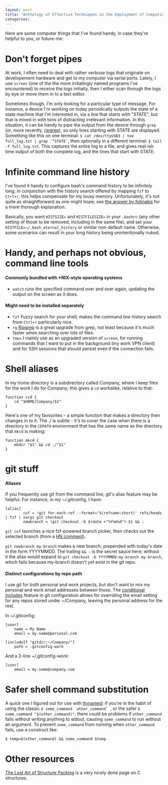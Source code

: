 ```yaml
---
layout: post
title: "Anthology of Effective Techniques in the Employment of Computing Machines"
categories:
---
```


Here are some computer things that I've found handy, in case they're helpful to you, or future-me:

Don't forget pipes
===
At work, I often need to deal with rather verbose logs that originate on developement hardware and get to my computer via serial ports. Lately, I use `screen` (one of the the more irritatingly named programs I've encountered) to receive the logs initially, then I either scan through the logs by eye or move them in to a text editor. 

Sometimes though, I'm only looking for a particular type of message. For instance, a device I'm working on today periodically outputs the state of a state machine that I'm interested in, via a line that starts with "STATE", but that is mixed in with tons of distracting irrelevant information. In this situation, it can be handy to pipe the output from the device through `grep` (or, more recently, [ripgrep](https://github.com/BurntSushi/ripgrep)), so only lines starting with STATE are displayed. Something like this on one terminal: `$ cat /dev/ttyUSB3 | tee full_log.txt | grep '^STATE'`, then optionally in a different terminal: `$ tail -f full_log.txt`. This captures the entire log to a file, and gives real-ish time output of both the complete log, and the lines that start with STATE.

Infinite command line history
===
I've found it handy to configure bash's command history to be infinitely long; in conjunction with the history search offered by mapping `fzf` to `Ctrl+r`, this helps compensate for my lousy memory. Unfortunately, it's not quite as straightforward as one might hope; see [the answer by fotinakis](https://stackoverflow.com/a/19533853/10328027) for a more thorough explanation.

Basically, you want `HISTSIZE=` and `HISTFILESIZE=` in your `.bashrc` (any other setting of those to be removed, including in the same file), and set your `HISTFILE=~/.bash_eternal_history` or similar non-default name. Otherwise, some scenarios can result in your long history being unintentionally nuked.

Handy, and perhaps not obvious, command line tools
===
#### Commonly bundled with *NIX-style operating systems

  * `watch` runs the specified command over and over again, updating the output on the screen as it does.

#### Might need to be installed separately

  * `fzf` Fuzzy search for your shell; makes the command line history search from `Ctrl+r` particularly nice.
  * `rg` [Ripgrep](https://github.com/BurntSushi/ripgrep) is a great upgrade from grep, not least because it's much faster when searching over lots of files.
  * `tmux` I mainly use as an upgraded version of `screen`, for running commands that I want to put in the background (my work VPN client) and for SSH sessions that should persist even if the connection fails.

Shell aliases
===
In my home directory is a subdirectory called Company, where I keep files for the work I do for Company; this gives a `cd` workalike, relative to that:
```
function ccd {
    cd "$HOME/Company/$1"
}
```

Here's one of my favourites - a simple function that makes a directory then changes in to it.  The ./ is subtle - it's to cover the case when there is a directory in the `CDPATH` environment that has the same name as the directory that `mkcd` is making:
```
function mkcd {
    mkdir "$1" && cd ./"$1"
}
```

git stuff
===

#### Aliases
If you frequently use git from the command line, git's alias feature may be helpful.
For instance, in my ~/.gitconfig, I have:

```
[alias]
        cof = !git for-each-ref --format='%(refname:short)' refs/heads | fzf | xargs git checkout
        newbranch = !git checkout -b $(date +"%Y%m%d")-$1 && :
```

`git cof` launches a nice fzf-powered branch picker, then checks out the selected branch (from a [HN comment](https://news.ycombinator.com/item?id=20361377)).

`git newbranch my-branch` makes a new branch, prepended with today's date in the form YYYYMMDD. The trailing `&& :` is the secret sauce here; without it the alias would expand to `git checkout -b YYYYMMDD-my-branch my-branch`, which fails because my-branch doesn't yet exist in the git repo.

#### Distinct configurations by repo path
I use git for both personal and work projects, but don't want to mix my personal and work email addresses between those.
The [conditional includes](https://git-scm.com/docs/git-config#_conditional_includes) feature in git configuration allows for overriding the email setting for any repos stored under ~/Company, leaving the personal address for the rest.

In ~/.gitconfig:

```
[user]
    name = My Name
    email = my.name@personal.com

[includeIf "gitdir:~/Company/"]
    path = .gitconfig-work

```

And a 2-line ~/.gitconfig-work:

```
[user]
    email = my.name@company.com
```

Safer shell command substitution
===

A quick one I figured out for use with [ttynamed](https://github.com/ianrrees/ttynamed): if you're in the habit of using the classic ```$ some_command `other_command` ```, or the safer `$ some_command "$(other_command)"`, there could be problems if `other_command` fails without writing anything to stdout, causing `some_command` to run without an argument. To prevent `some_command` from running when `other_command` fails, use a construct like:

```
$ temp=$(other_command) && some_command $temp
```

Other resources
===

[The Lost Art of Structure Packing](http://www.catb.org/esr/structure-packing/) is a very nicely done page on C structures.